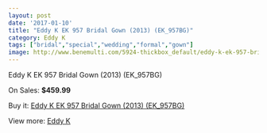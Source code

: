 ```yaml
---
layout: post
date: '2017-01-10'
title: "Eddy K EK 957 Bridal Gown (2013) (EK_957BG)"
category: Eddy K
tags: ["bridal","special","wedding","formal","gown"]
image: http://www.benemulti.com/5924-thickbox_default/eddy-k-ek-957-bridal-gown-2013-ek957bg.jpg
---
```

Eddy K EK 957 Bridal Gown (2013) (EK_957BG)

On Sales: **$459.99**
<a href="https://www.benemulti.com/en/eddy-knbspnbsp/2224-eddy-k-ek-957-bridal-gown-2013-ek957bg.html"><amp-img layout="responsive" width="600" height="600" src="//www.benemulti.com/5924-thickbox_default/eddy-k-ek-957-bridal-gown-2013-ek957bg.jpg" alt="Eddy K EK 957 Bridal Gown (2013) (EK_957BG) 0" /></a>
<a href="https://www.benemulti.com/en/eddy-knbspnbsp/2224-eddy-k-ek-957-bridal-gown-2013-ek957bg.html"><amp-img layout="responsive" width="600" height="600" src="//www.benemulti.com/5925-thickbox_default/eddy-k-ek-957-bridal-gown-2013-ek957bg.jpg" alt="Eddy K EK 957 Bridal Gown (2013) (EK_957BG) 1" /></a>

Buy it: [Eddy K EK 957 Bridal Gown (2013) (EK_957BG)](https://www.benemulti.com/en/eddy-knbspnbsp/2224-eddy-k-ek-957-bridal-gown-2013-ek957bg.html "Eddy K EK 957 Bridal Gown (2013) (EK_957BG)")

View more: [Eddy K](https://www.benemulti.com/en/23-eddy-knbspnbsp "Eddy K")